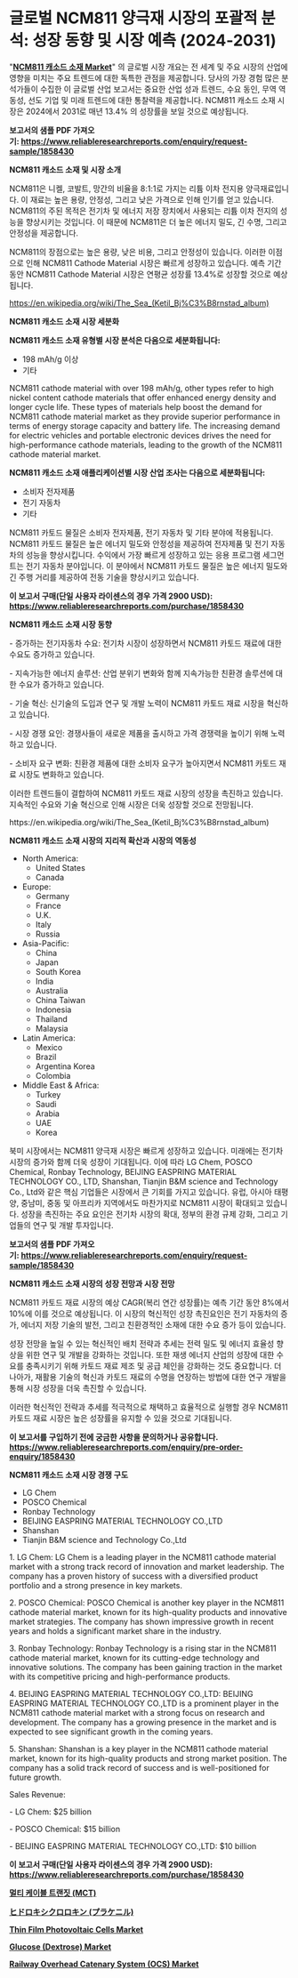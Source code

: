 <p><h1>글로벌 NCM811 양극재 시장의 포괄적 분석: 성장 동향 및 시장 예측 (2024-2031)</h1></p><p>"<strong><a href="https://www.reliableresearchreports.com/ncm811-cathode-material-r1858430">NCM811 캐소드 소재 Market</a></strong>" 의 글로벌 시장 개요는 전 세계 및 주요 시장의 산업에 영향을 미치는 주요 트렌드에 대한 독특한 관점을 제공합니다. 당사의 가장 경험 많은 분석가들이 수집한 이 글로벌 산업 보고서는 중요한 산업 성과 트렌드, 수요 동인, 무역 역동성, 선도 기업 및 미래 트렌드에 대한 통찰력을 제공합니다. NCM811 캐소드 소재 시장은 2024에서 2031로 매년 13.4% 의 성장률을 보일 것으로 예상됩니다.</p>
<p><strong>보고서의 샘플 PDF 가져오기:&nbsp;<a href="https://www.reliableresearchreports.com/enquiry/request-sample/1858430">https://www.reliableresearchreports.com/enquiry/request-sample/1858430</a></strong></p>
<p><strong>NCM811 캐소드 소재 및 시장 소개</strong></p>
<p><p>NCM811은 니켈, 코발트, 망간의 비율을 8:1:1로 가지는 리튬 이차 전지용 양극재료입니다. 이 재료는 높은 용량, 안정성, 그리고 낮은 가격으로 인해 인기를 얻고 있습니다. NCM811의 주된 목적은 전기차 및 에너지 저장 장치에서 사용되는 리튬 이차 전지의 성능을 향상시키는 것입니다. 이 때문에 NCM811은 더 높은 에너지 밀도, 긴 수명, 그리고 안정성을 제공합니다.</p><p>NCM811의 장점으로는 높은 용량, 낮은 비용, 그리고 안정성이 있습니다. 이러한 이점으로 인해 NCM811 Cathode Material 시장은 빠르게 성장하고 있습니다. 예측 기간 동안 NCM811 Cathode Material 시장은 연평균 성장률 13.4%로 성장할 것으로 예상됩니다.</p></p>
<p><a href="https://en.wikipedia.org/wiki/The_Sea_(Ketil_Bj%C3%B8rnstad_album)">https://en.wikipedia.org/wiki/The_Sea_(Ketil_Bj%C3%B8rnstad_album)</a></p>
<p><strong>NCM811 캐소드 소재 시장 세분화</strong></p>
<p><strong>NCM811 캐소드 소재 유형별 시장 분석은 다음으로 세분화됩니다:</strong></p>
<p><ul><li>198 mAh/g 이상</li><li>기타</li></ul></p>
<p><p>NCM811 cathode material with over 198 mAh/g, other types refer to high nickel content cathode materials that offer enhanced energy density and longer cycle life. These types of materials help boost the demand for NCM811 cathode material market as they provide superior performance in terms of energy storage capacity and battery life. The increasing demand for electric vehicles and portable electronic devices drives the need for high-performance cathode materials, leading to the growth of the NCM811 cathode material market.</p></p>
<p><strong>NCM811 캐소드 소재 애플리케이션별 시장 산업 조사는 다음으로 세분화됩니다:</strong></p>
<p><ul><li>소비자 전자제품</li><li>전기 자동차</li><li>기타</li></ul></p>
<p><p>NCM811 카토드 물질은 소비자 전자제품, 전기 자동차 및 기타 분야에 적용됩니다. NCM811 카토드 물질은 높은 에너지 밀도와 안정성을 제공하여 전자제품 및 전기 자동차의 성능을 향상시킵니다. 수익에서 가장 빠르게 성장하고 있는 응용 프로그램 세그먼트는 전기 자동차 분야입니다. 이 분야에서 NCM811 카토드 물질은 높은 에너지 밀도와 긴 주행 거리를 제공하여 전동 기술을 향상시키고 있습니다.</p></p>
<p><strong>이 보고서 구매(단일 사용자 라이센스의 경우 가격 2900 USD): <a href="https://www.reliableresearchreports.com/purchase/1858430">https://www.reliableresearchreports.com/purchase/1858430</a></strong></p>
<p><strong>NCM811 캐소드 소재 시장 동향</strong></p>
<p><p>- 증가하는 전기자동차 수요: 전기차 시장이 성장하면서 NCM811 카토드 재료에 대한 수요도 증가하고 있습니다.</p><p>- 지속가능한 에너지 솔루션: 산업 분위기 변화와 함께 지속가능한 친환경 솔루션에 대한 수요가 증가하고 있습니다.</p><p>- 기술 혁신: 신기술의 도입과 연구 및 개발 노력이 NCM811 카토드 재료 시장을 혁신하고 있습니다.</p><p>- 시장 경쟁 요인: 경쟁사들이 새로운 제품을 출시하고 가격 경쟁력을 높이기 위해 노력하고 있습니다.</p><p>- 소비자 요구 변화: 친환경 제품에 대한 소비자 요구가 높아지면서 NCM811 카토드 재료 시장도 변화하고 있습니다.</p><p>이러한 트렌드들이 결합하여 NCM811 카토드 재료 시장의 성장을 촉진하고 있습니다. 지속적인 수요와 기술 혁신으로 인해 시장은 더욱 성장할 것으로 전망됩니다.</p></p>
<p>https://en.wikipedia.org/wiki/The_Sea_(Ketil_Bj%C3%B8rnstad_album)</p>
<p><strong>NCM811 캐소드 소재 시장의 지리적 확산과 시장의 역동성</strong></p>
<p><ul>
    <li>
        North America:
        <ul>
            <li>United States</li>
            <li>Canada</li>
        </ul>
    </li>
    <li>
        Europe:
        <ul>
            <li>Germany</li>
            <li>France</li>
            <li>U.K.</li>
            <li>Italy</li>
            <li>Russia</li>
        </ul>
    </li>
    <li>
        Asia-Pacific:
        <ul>
            <li>China</li>
            <li>Japan</li>
            <li>South Korea</li>
            <li>India</li>
            <li>Australia</li>
            <li>China Taiwan</li>
            <li>Indonesia</li>
            <li>Thailand</li>
            <li>Malaysia</li>
        </ul>
    </li>
    <li>
        Latin America:
        <ul>
            <li>Mexico</li>
            <li>Brazil</li>
            <li>Argentina Korea</li>
            <li>Colombia</li>
        </ul>
    </li>
    <li>
        Middle East & Africa:
        <ul>
            <li>Turkey</li>
            <li>Saudi</li>
            <li>Arabia</li>
            <li>UAE</li>
            <li>Korea</li>
        </ul>
    </li>
    </ul></p>
<p><p>북미 시장에서는 NCM811 양극재 시장은 빠르게 성장하고 있습니다. 미래에는 전기차 시장의 증가와 함께 더욱 성장이 기대됩니다. 이에 따라 LG Chem, POSCO Chemical, Ronbay Technology, BEIJING EASPRING MATERIAL TECHNOLOGY CO., LTD, Shanshan, Tianjin B&M science and Technology Co., Ltd와 같은 핵심 기업들은 시장에서 큰 기회를 가지고 있습니다. 유럽, 아시아 태평양, 중남미, 중동 및 아프리카 지역에서도 마찬가지로 NCM811 시장이 확대되고 있습니다. 성장을 촉진하는 주요 요인은 전기차 시장의 확대, 정부의 환경 규제 강화, 그리고 기업들의 연구 및 개발 투자입니다.</p></p>
<p><strong>보고서의 샘플 PDF 가져오기:&nbsp;<a href="https://www.reliableresearchreports.com/enquiry/request-sample/1858430">https://www.reliableresearchreports.com/enquiry/request-sample/1858430</a></strong></p>
<p><strong>NCM811 캐소드 소재 시장의 성장 전망과 시장 전망</strong></p>
<p><p>NCM811 카토드 재료 시장의 예상 CAGR(복리 연간 성장률)는 예측 기간 동안 8%에서 10%에 이를 것으로 예상됩니다. 이 시장의 혁신적인 성장 촉진요인은 전기 자동차의 증가, 에너지 저장 기술의 발전, 그리고 친환경적인 소재에 대한 수요 증가 등이 있습니다. </p><p>성장 전망을 높일 수 있는 혁신적인 배치 전략과 추세는 전력 밀도 및 에너지 효율성 향상을 위한 연구 및 개발을 강화하는 것입니다. 또한 재생 에너지 산업의 성장에 대한 수요를 충족시키기 위해 카토드 재료 제조 및 공급 체인을 강화하는 것도 중요합니다. 더 나아가, 재활용 기술의 혁신과 카토드 재료의 수명을 연장하는 방법에 대한 연구 개발을 통해 시장 성장을 더욱 촉진할 수 있습니다. </p><p>이러한 혁신적인 전략과 추세를 적극적으로 채택하고 효율적으로 실행할 경우 NCM811 카토드 재료 시장은 높은 성장률을 유지할 수 있을 것으로 기대됩니다.</p></p>
<p><strong>이 보고서를 구입하기 전에 궁금한 사항을 문의하거나 공유합니다. <a href="https://www.reliableresearchreports.com/enquiry/pre-order-enquiry/1858430">https://www.reliableresearchreports.com/enquiry/pre-order-enquiry/1858430</a></strong></p>
<p><strong>NCM811 캐소드 소재 시장 경쟁 구도</strong></p>
<p><ul><li>LG Chem</li><li>POSCO Chemical</li><li>Ronbay Technology</li><li>BEIJING EASPRING MATERIAL TECHNOLOGY CO.,LTD</li><li>Shanshan</li><li>Tianjin B&M science and Technology Co.,Ltd</li></ul></p>
<p><p>1. LG Chem: LG Chem is a leading player in the NCM811 cathode material market with a strong track record of innovation and market leadership. The company has a proven history of success with a diversified product portfolio and a strong presence in key markets.</p><p>2. POSCO Chemical: POSCO Chemical is another key player in the NCM811 cathode material market, known for its high-quality products and innovative market strategies. The company has shown impressive growth in recent years and holds a significant market share in the industry.</p><p>3. Ronbay Technology: Ronbay Technology is a rising star in the NCM811 cathode material market, known for its cutting-edge technology and innovative solutions. The company has been gaining traction in the market with its competitive pricing and high-performance products.</p><p>4. BEIJING EASPRING MATERIAL TECHNOLOGY CO.,LTD: BEIJING EASPRING MATERIAL TECHNOLOGY CO.,LTD is a prominent player in the NCM811 cathode material market with a strong focus on research and development. The company has a growing presence in the market and is expected to see significant growth in the coming years.</p><p>5. Shanshan: Shanshan is a key player in the NCM811 cathode material market, known for its high-quality products and strong market position. The company has a solid track record of success and is well-positioned for future growth.</p><p>Sales Revenue:</p><p>- LG Chem: $25 billion</p><p>- POSCO Chemical: $15 billion</p><p>- BEIJING EASPRING MATERIAL TECHNOLOGY CO.,LTD: $10 billion</p></p>
<p><strong>이 보고서 구매(단일 사용자 라이센스의 경우 가격 2900 USD): <a href="https://www.reliableresearchreports.com/purchase/1858430">https://www.reliableresearchreports.com/purchase/1858430</a></strong></p>
<p><strong><p><a href="https://github.com/laholand/Market-Research-Report-List-6/blob/main/5496559108260.md">멀티 케이블 트랜짓 (MCT)</a></p><p><a href="https://github.com/mohamedbakry57/Market-Research-Report-List-5/blob/main/956551587372.md">ヒドロキシクロロキン (プラケニル)</a></p><p><a href="https://github.com/luckyshygirl/Market-Research-Report-List-6/blob/main/thin-film-photovoltaic-cells-market.md">Thin Film Photovoltaic Cells Market</a></p><p><a href="https://issuu.com/reportprime-2/docs/glucose-dextrose-market-size-2030.p_f53eb7a982753e">Glucose (Dextrose) Market</a></p><p><a href="https://github.com/vimar16th/Market-Research-Report-List-6/blob/main/railway-overhead-catenary-system-ocs-market.md">Railway Overhead Catenary System (OCS) Market</a></p></strong></p>
<p></p>